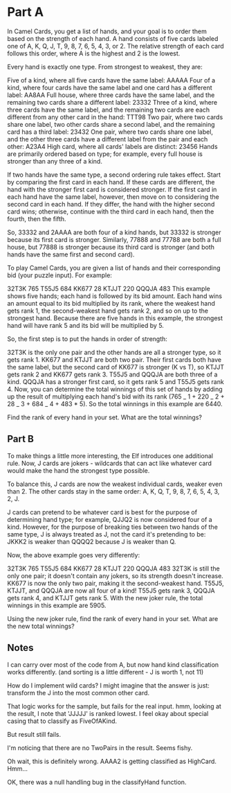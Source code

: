 # Part A

In Camel Cards, you get a list of hands, and your goal is to order them based on the strength of each hand. A hand consists of five cards labeled one of A, K, Q, J, T, 9, 8, 7, 6, 5, 4, 3, or 2. The relative strength of each card follows this order, where A is the highest and 2 is the lowest.

Every hand is exactly one type. From strongest to weakest, they are:

Five of a kind, where all five cards have the same label: AAAAA
Four of a kind, where four cards have the same label and one card has a different label: AA8AA
Full house, where three cards have the same label, and the remaining two cards share a different label: 23332
Three of a kind, where three cards have the same label, and the remaining two cards are each different from any other card in the hand: TTT98
Two pair, where two cards share one label, two other cards share a second label, and the remaining card has a third label: 23432
One pair, where two cards share one label, and the other three cards have a different label from the pair and each other: A23A4
High card, where all cards' labels are distinct: 23456
Hands are primarily ordered based on type; for example, every full house is stronger than any three of a kind.

If two hands have the same type, a second ordering rule takes effect. Start by comparing the first card in each hand. If these cards are different, the hand with the stronger first card is considered stronger. If the first card in each hand have the same label, however, then move on to considering the second card in each hand. If they differ, the hand with the higher second card wins; otherwise, continue with the third card in each hand, then the fourth, then the fifth.

So, 33332 and 2AAAA are both four of a kind hands, but 33332 is stronger because its first card is stronger. Similarly, 77888 and 77788 are both a full house, but 77888 is stronger because its third card is stronger (and both hands have the same first and second card).

To play Camel Cards, you are given a list of hands and their corresponding bid (your puzzle input). For example:

32T3K 765
T55J5 684
KK677 28
KTJJT 220
QQQJA 483
This example shows five hands; each hand is followed by its bid amount. Each hand wins an amount equal to its bid multiplied by its rank, where the weakest hand gets rank 1, the second-weakest hand gets rank 2, and so on up to the strongest hand. Because there are five hands in this example, the strongest hand will have rank 5 and its bid will be multiplied by 5.

So, the first step is to put the hands in order of strength:

32T3K is the only one pair and the other hands are all a stronger type, so it gets rank 1.
KK677 and KTJJT are both two pair. Their first cards both have the same label, but the second card of KK677 is stronger (K vs T), so KTJJT gets rank 2 and KK677 gets rank 3.
T55J5 and QQQJA are both three of a kind. QQQJA has a stronger first card, so it gets rank 5 and T55J5 gets rank 4.
Now, you can determine the total winnings of this set of hands by adding up the result of multiplying each hand's bid with its rank (765 _ 1 + 220 _ 2 + 28 _ 3 + 684 _ 4 + 483 \* 5). So the total winnings in this example are 6440.

Find the rank of every hand in your set. What are the total winnings?

## Part B

To make things a little more interesting, the Elf introduces one additional rule. Now, J cards are jokers - wildcards that can act like whatever card would make the hand the strongest type possible.

To balance this, J cards are now the weakest individual cards, weaker even than 2. The other cards stay in the same order: A, K, Q, T, 9, 8, 7, 6, 5, 4, 3, 2, J.

J cards can pretend to be whatever card is best for the purpose of determining hand type; for example, QJJQ2 is now considered four of a kind. However, for the purpose of breaking ties between two hands of the same type, J is always treated as J, not the card it's pretending to be: JKKK2 is weaker than QQQQ2 because J is weaker than Q.

Now, the above example goes very differently:

32T3K 765
T55J5 684
KK677 28
KTJJT 220
QQQJA 483
32T3K is still the only one pair; it doesn't contain any jokers, so its strength doesn't increase.
KK677 is now the only two pair, making it the second-weakest hand.
T55J5, KTJJT, and QQQJA are now all four of a kind! T55J5 gets rank 3, QQQJA gets rank 4, and KTJJT gets rank 5.
With the new joker rule, the total winnings in this example are 5905.

Using the new joker rule, find the rank of every hand in your set. What are the new total winnings?

## Notes

I can carry over most of the code from A, but now hand kind classification works differently.
(and sorting is a little different - J is worth 1, not 11)

How do I implement wild cards?
I might imagine that the answer is just: transform the J into the most common other card.

That logic works for the sample, but fails for the real input.
hmm, looking at the result, I note that 'JJJJJ' is ranked lowest.
I feel okay about special casing that to classify as FiveOfAKind.

But result still fails.

I'm noticing that there are no TwoPairs in the result. Seems fishy.

Oh wait, this is definitely wrong. AAAA2 is getting classified as HighCard. Hmm...

OK, there was a null handling bug in the classifyHand function.
